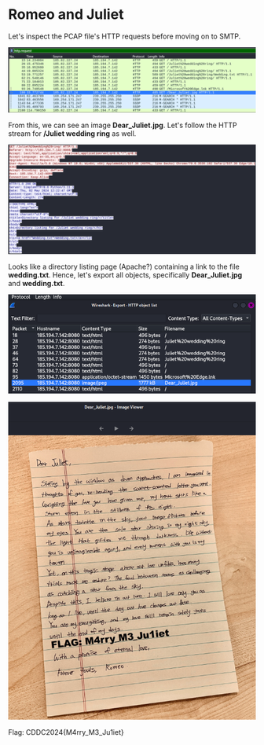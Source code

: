 # Romeo and Juliet

Let's inspect the PCAP file's HTTP requests before moving on to SMTP.

​![image](assets/image-20240527192132-tg8446s.png)​

From this, we can see an image **Dear_Juliet.jpg**. Let's follow the HTTP stream for  **/Juliet wedding ring** as well.

​![image](assets/image-20240527192215-v8prvvt.png)​

Looks like a directory listing page (Apache?) containing a link to the file **wedding.txt**. Hence, let's export all objects, specifically **Dear_Juliet.jpg** and **wedding.txt**.

​![image](assets/image-20240527192333-t7ua6w6.png)​

​![image](assets/image-20240527192352-cnfn35o.png)​

Flag: CDDC2024{M4rry_M3_Ju1iet}

